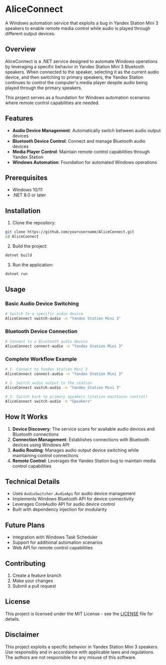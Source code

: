# AliceConnect

A Windows automation service that exploits a bug in Yandex Station Mini 3 speakers to enable remote media control while audio is played through different output devices.

## Overview

AliceConnect is a .NET service designed to automate Windows operations by leveraging a specific behavior in Yandex Station Mini 3 Bluetooth speakers. When connected to the speaker, selecting it as the current audio device, and then switching to primary speakers, the Yandex Station continues to control the computer's media player despite audio being played through the primary speakers.

This project serves as a foundation for Windows automation scenarios where remote control capabilities are needed.

## Features

- **Audio Device Management**: Automatically switch between audio output devices
- **Bluetooth Device Control**: Connect and manage Bluetooth audio devices
- **Media Player Control**: Maintain remote control capabilities through Yandex Station
- **Windows Automation**: Foundation for automated Windows operations

## Prerequisites

- Windows 10/11
- .NET 8.0 or later

## Installation

1. Clone the repository:
```bash
git clone https://github.com/yourusername/AliceConnect.git
cd AliceConnect
```

2. Build the project:
```bash
dotnet build
```

3. Run the application:
```bash
dotnet run
```

## Usage

### Basic Audio Device Switching

```bash
# Switch to a specific audio device
AliceConnect switch-audio -n "Yandex Station Mini 3"
```

### Bluetooth Device Connection

```bash
# Connect to a Bluetooth audio device
AliceConnect connect-audio -n "Yandex Station Mini 3"
```

### Complete Workflow Example

```bash
# 1. Connect to Yandex Station Mini 3
AliceConnect connect-audio -n "Yandex Station Mini 3"

# 2. Switch audio output to the station
AliceConnect switch-audio -n "Yandex Station Mini 3"

# 3. Switch back to primary speakers (station maintains control)
AliceConnect switch-audio -n "Speakers"
```


## How It Works

1. **Device Discovery**: The service scans for available audio devices and Bluetooth connections
2. **Connection Management**: Establishes connections with Bluetooth devices using Windows API
3. **Audio Routing**: Manages audio output device switching while maintaining control connections
4. **Remote Control**: Leverages the Yandex Station bug to maintain media control capabilities

## Technical Details

- Uses `AudioSwitcher.AudioApi` for audio device management
- Implements Windows Bluetooth API for device connectivity
- Leverages CoreAudio API for audio device control
- Built with dependency injection for modularity

## Future Plans

- Integration with Windows Task Scheduler
- Support for additional automation scenarios
- Web API for remote control capabilities

## Contributing

1. Create a feature branch
2. Make your changes
3. Submit a pull request

## License

This project is licensed under the MIT License - see the [LICENSE](LICENSE) file for details.

## Disclaimer

This project exploits a specific behavior in Yandex Station Mini 3 speakers. Use responsibly and in accordance with applicable laws and regulations. The authors are not responsible for any misuse of this software.